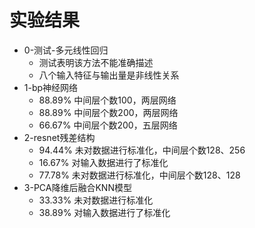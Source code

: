 <!--
 * @Author: yao fanghao
 * @Date: 2023-12-14 15:08:19
 * @LastEditTime: 2023-12-14 17:18:06
 * @LastEditors: yao fanghao
-->
# 实验结果

* 0-测试-多元线性回归
  * 测试表明该方法不能准确描述
  * 八个输入特征与输出量是非线性关系
* 1-bp神经网络
  * 88.89% 中间层个数100，两层网络
  * 88.89% 中间层个数200，两层网络
  * 66.67% 中间层个数200，五层网络
* 2-resnet残差结构
  * 94.44% 未对数据进行标准化，中间层个数128、256
  * 16.67% 对输入数据进行了标准化
  * 77.78% 未对数据进行标准化，中间层个数128、128
* 3-PCA降维后融合KNN模型
  * 33.33% 未对数据进行标准化
  * 38.89% 对输入数据进行了标准化

